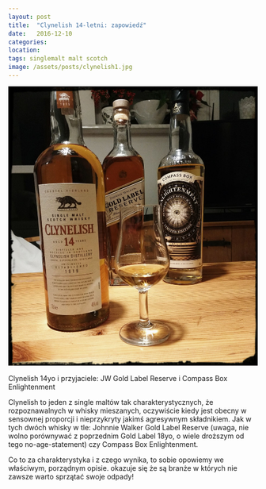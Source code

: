 ```yaml
---
layout: post
title:  "Clynelish 14-letni: zapowiedź"
date:   2016-12-10
categories: 
location: 
tags: singlemalt malt scotch
image: /assets/posts/clynelish1.jpg
---
```


<div class="post-image">
    <img src="/assets/posts/clynelish1.jpg" alt="Clynelish 14 yo, JW Gold Label Reserve, Compass Box Enlightenment" />
    <p class="post-image-caption">Clynelish 14yo i przyjaciele: JW Gold Label Reserve i Compass Box Enlightenment</p>
</div>

Clynelish to jeden z single maltów tak charakterystycznych, że rozpoznawalnych w whisky mieszanych, oczywiście kiedy jest obecny w sensownej proporcji i nieprzykryty jakimś agresywnym składnikiem. Jak w tych dwóch whisky w tle: Johnnie Walker Gold Label Reserve (uwaga, nie wolno porównywać z poprzednim Gold Label 18yo, o wiele droższym od tego no-age-statement) czy Compass Box Enlightenment.

Co to za charakterystyka i z czego wynika, to sobie opowiemy we właściwym, porządnym opisie. okazuje się że są branże w których nie zawsze warto sprzątać swoje odpady!
